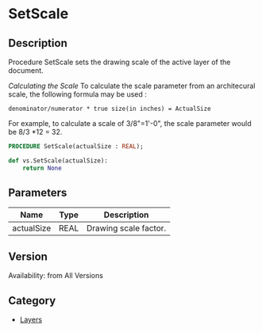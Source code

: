 # SetScale

## Description
Procedure SetScale sets the drawing scale of the active layer of the document.

*Calculating the Scale*
To calculate the scale parameter from an architecural scale, the following formula may be used :

```denominator/numerator * true size(in inches) = ActualSize```

For example, to calculate a scale of 3/8"=1'-0", the scale parameter would be 8/3 *12 = 32.

```pascal
PROCEDURE SetScale(actualSize : REAL);
```

```python
def vs.SetScale(actualSize):
    return None
```

## Parameters
|Name|Type|Description|
|---|---|---|
|actualSize|REAL|Drawing scale factor.|

## Version
Availability: from All Versions

## Category
* [Layers](../Categories/Layers.md)
